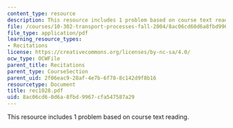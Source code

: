 ```yaml
---
content_type: resource
description: This resource includes 1 problem based on course text reading.
file: /courses/10-302-transport-processes-fall-2004/8ac06cd60d6a8fbd9967cfa547587a29_rec1028.pdf
file_type: application/pdf
learning_resource_types:
- Recitations
license: https://creativecommons.org/licenses/by-nc-sa/4.0/
ocw_type: OCWFile
parent_title: Recitations
parent_type: CourseSection
parent_uid: 2f06eac9-28af-4e7b-6f78-8c142d9f8b16
resourcetype: Document
title: rec1028.pdf
uid: 8ac06cd6-0d6a-8fbd-9967-cfa547587a29
---
```

This resource includes 1 problem based on course text reading.
